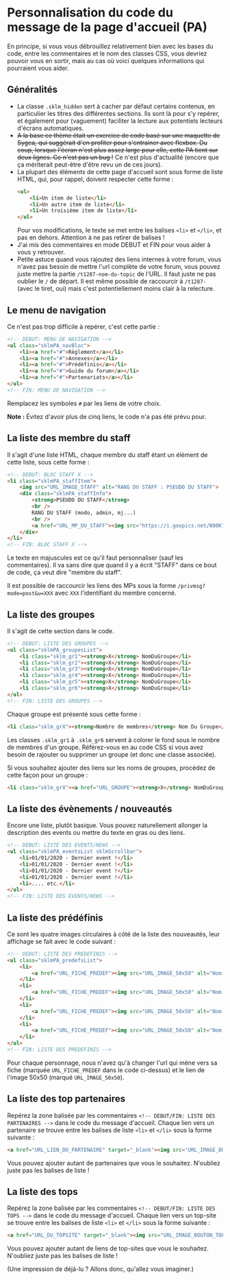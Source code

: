 # Personnalisation du code du message de la page d'accueil (PA)

En principe, si vous vous débrouillez relativement bien avec les bases du code, entre les commentaires et le nom des classes CSS, vous devriez pouvoir vous en sortir, mais au cas où voici quelques informations qui pourraient vous aider. 

## Généralités 

- La classe `.sklm_hidden` sert à cacher par défaut certains contenus, en particulier les titres des différentes sections. Ils sont là pour s'y repérer, et également pour (vaguement) faciliter la lecture aux potentiels lecteurs d'écrans automatiques.  
- ~~A la base ce thème était un exercice de code basé sur une maquette de Sygea, qui suggérait d'en profiter pour s'entrainer avec flexbox. Du coup, lorsque l'écran n'est plus assez large pour elle, cette PA tient sur deux lignes. Ce n'est pas un bug !~~ Ce n'est plus d'actualité (encore que ça mériterait peut-être d'être revu un de ces jours).
- La plupart des éléments de cette page d'accueil sont sous forme de liste HTML, qui, pour rappel, doivent respecter cette forme : 
    ```html
    <ul>
        <li>Un item de liste</li>
        <li>Un autre item de liste</li>
        <li>Un troisième item de liste</li>
    </ul>
    ```
    Pour vos modifications, le texte se met entre les balises `<li>` et `</li>`, et pas en dehors. Attention à ne pas retirer de balises !
- J'ai mis des commentaires en mode DEBUT et FIN pour vous aider à vous y retrouver.  
- Petite astuce quand vous rajoutez des liens internes à votre forum, vous n'avez pas besoin de mettre l'url complète de votre forum, vous pouvez juste mettre la partie `/t1287-nom-du-topic` de l'URL. Il faut juste ne pas oublier le `/` de départ. Il est même possible de raccourcir à `/t1287-` (avec le tiret, oui) mais c'est potentiellement moins clair à la relecture.

## Le menu de navigation

Ce n'est pas trop difficile à repérer, c'est cette partie :
```html
<!-- DEBUT: MENU DE NAVIGATION -->
<ul class="sklmPA_navBloc">
    <li><a href="#">Règlement</a></li>
    <li><a href="#">Annexes</a></li>
    <li><a href="#">Prédéfinis</a></li>
    <li><a href="#">Guide du forum</a></li>
    <li><a href="#">Partenariats</a></li>
</ul>
<!-- FIN: MENU DE NAVIGATION -->
```
Remplacez les symboles `#` par les liens de votre choix. 

**Note :** Évitez d'avoir plus de cinq liens, le code n'a pas été prévu pour.

## La liste des membre du staff
Il s'agit d'une liste HTML, chaque membre du staff étant un élément de cette liste, sous cette forme :

```html
<!-- DEBUT: BLOC STAFF X -->
<li class="sklmPA_staffItem">
    <img src="URL_IMAGE_STAFF" alt="RANG DU STAFF : PSEUDO DU STAFF">
    <div class="sklmPA_staffInfo">
        <strong>PSEUDO DU STAFF</strong>
        <br /> 
        RANG DU STAFF (modo, admin, mj...)
        <br /> 
        <a href="URL_MP_DU_STAFF"><img src="https://i.goopics.net/N90K7.png" alt="MP" title="Envoyer un message privé" /></a>
    </div>
</li>
<!-- FIN: BLOC STAFF X -->
```
Le texte en majuscules est ce qu'il faut personnaliser (sauf les commentaires). Il va sans dire que quand il y a écrit "STAFF" dans ce bout de code, ça veut dire "membre du staff".

Il est possible de raccourcir les liens des MPs sous la forme `/privmsg?mode=post&u=XXX` avec `XXX` l'identifiant du membre concerné.

## La liste des groupes

Il s'agit de cette section dans le code. 
```html
<!-- DEBUT: LISTE DES GROUPES -->
<ul class="sklmPA_groupesList">
    <li class="sklm_gr1"><strong>X</strong> NomDuGroupe</li>
    <li class="sklm_gr2"><strong>X</strong> NomDuGroupe</li>
    <li class="sklm_gr3"><strong>X</strong> NomDuGroupe</li>
    <li class="sklm_gr4"><strong>X</strong> NomDuGroupe</li>
    <li class="sklm_gr5"><strong>X</strong> NomDuGroupe</li>
    <li class="sklm_gr6"><strong>X</strong> NomDuGroupe</li>
</ul>
<!-- FIN: LISTE DES GROUPES -->
```
Chaque groupe est présenté sous cette forme :
```html
<li class="sklm_grX"><strong>Nombre de membres</strong> Nom Du Groupe</li>
```
Les classes `.sklm_gr1` à `.sklm_gr6` servent à colorer le fond sous le nombre de membres d'un groupe. Référez-vous en au code CSS si vous avez besoin de rajouter ou supprimer un groupe (et donc une classe associée).

Si vous souhaitez ajouter des liens sur les noms de groupes, procédez de cette façon pour un groupe :

```html
<li class="sklm_grX"><a href="URL_GROUPE"><strong>X</strong> NomDuGroupe</a></li>
```


## La liste des évènements / nouveautés
Encore une liste, plutôt basique. Vous pouvez naturellement allonger la description des events ou mettre du texte en gras ou des liens.
```html
<!-- DEBUT: LISTE DES EVENTS/NEWS -->
<ul class="sklmPA_eventsList sklmScrollbar">
    <li>01/01/2020 - Dernier event !</li>
    <li>01/01/2020 - Dernier event !</li>
    <li>01/01/2020 - Dernier event !</li>
    <li>01/01/2020 - Dernier event !</li>
    <li>.... etc.</li>
</ul>
<!-- FIN: LISTE DES EVENTS/NEWS -->
```

## La liste des prédéfinis

Ce sont les quatre images circulaires à côté de la liste des nouveautés, leur affichage se fait avec le code suivant :

```html
<!-- DEBUT: LISTE DES PREDEFINIS -->
<ul class="sklmPA_predefsList">
    <li>
        <a href="URL_FICHE_PREDEF"><img src="URL_IMAGE_50x50" alt="Nom du personnage" title="Nom du personnage" /></a>
    </li>
    <li>
        <a href="URL_FICHE_PREDEF"><img src="URL_IMAGE_50x50" alt="Nom du personnage" title="Nom du personnage" /></a>
    </li>
    <li>
        <a href="URL_FICHE_PREDEF"><img src="URL_IMAGE_50x50" alt="Nom du personnage" title="Nom du personnage" /></a>
    </li>
    <li>
        <a href="URL_FICHE_PREDEF"><img src="URL_IMAGE_50x50" alt="Nom du personnage" title="Nom du personnage" /></a>
    </li>
</ul>
<!-- FIN: LISTE DES PREDEFINIS -->
```
Pour chaque personnage, nous n'avez qu'à changer l'url qui mène vers sa fiche (marquée `URL_FICHE_PREDEF` dans le code ci-dessus) et le lien de l'image 50x50 (marqué `URL_IMAGE_50x50`).

## La liste des top partenaires

Repérez la zone balisée par les commentaires `<!-- DEBUT/FIN: LISTE DES PARTENAIRES -->` dans le code du message d'accueil. Chaque lien vers un partenaire se trouve entre les balises de liste `<li>` et `</li>` sous la forme suivante :  
```html
<a href="URL_LIEN_DU_PARTENAIRE" target="_blank"><img src="URL_IMAGE_DU_PARTENAIRE" alt="Nom Partenaire" title="courte descrption partenaire" /></a>
```

Vous pouvez ajouter autant de partenaires que vous le souhaitez. N'oubliez juste pas les balises de liste !

## La liste des tops

Repérez la zone balisée par les commentaires `<!-- DEBUT/FIN: LISTE DES TOPS -->` dans le code du message d'accueil. Chaque lien vers un top-site se trouve entre les balises de liste `<li>` et `</li>` sous la forme suivante :  
```html
<a href="URL_DU_TOPSITE" target="_blank"><img src="URL_IMAGE_BOUTON_TOPSITE" alt="Nom Topsite" title="Votez sur le top-site !" /></a>
```
Vous pouvez ajouter autant de liens de top-sites que vous le souhaitez. N'oubliez juste pas les balises de liste ! 

(Une impression de déjà-lu ? Allons donc, qu'allez vous imaginer.)